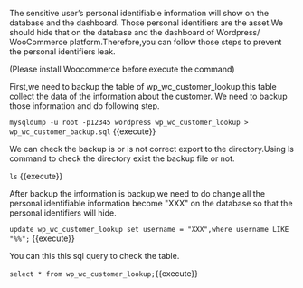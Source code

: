 The sensitive user’s personal identifiable information will show on the database and the dashboard. Those personal identifiers are the asset.We should hide that on the database and the dashboard of Wordpress/ WooCommerce platform.Therefore,you can follow those steps to prevent the personal identifiers leak. 

(Please install Woocommerce before execute the command)

First,we need to backup the table of wp_wc_customer_lookup,this table collect the data of the information about the customer. We need to backup those information and do following step. 


`mysqldump -u root -p12345 wordpress wp_wc_customer_lookup > wp_wc_customer_backup.sql` {{execute}} 

 We can check the backup is or is not correct export to the directory.Using ls command to check the directory exist the backup file or not.


 `ls` {{execute}} 

After backup the information is backup,we need to do change all the personal identifiable information become "XXX" on the database so that the personal identifiers will hide.


`update wp_wc_customer_lookup set username = "XXX",where username LIKE "%%";` {{execute}} 

You can this this sql query to check the table.

`select * from wp_wc_customer_lookup;`{{execute}}

